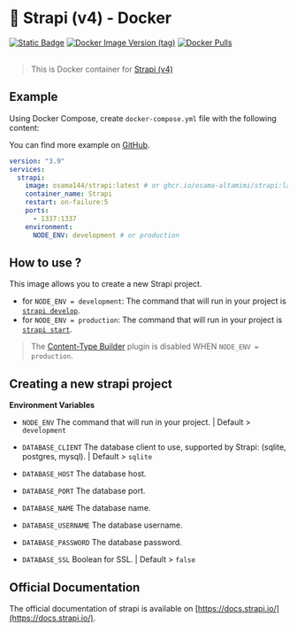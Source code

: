 # 🚀 Strapi (v4) - Docker

<div>
<a href="https://github.com/osama-altamimi/Strapi-Docker"><img alt="Static Badge" title="GitHub" src="https://img.shields.io/badge/GitHub-34567C?style=for-the-badge&logo=github&labelColor=2C4767"></a>
<a href="https://hub.docker.com/r/osama144/strapi/tags"><img alt="Docker Image Version (tag)" title="Container version" src="https://img.shields.io/docker/v/osama144/strapi/latest?style=for-the-badge&logo=docker&logoColor=white&labelColor=1155ba&color=236ad3"></a>
<a href="https://hub.docker.com/r/osama144/strapi"><img alt="Docker Pulls" title="Strapi on Docker Hub" src="https://img.shields.io/docker/pulls/osama144/strapi?style=for-the-badge&logo=docker&logoColor=white&labelColor=1155ba&color=236ad3"></a>
</div>
<br/>

> This is Docker container for [Strapi (v4)](https://github.com/strapi/strapi)

## Example
Using Docker Compose, create `docker-compose.yml` file with the following content:

You can find more example on [GitHub](https://github.com/naskio/docker-strapi/tree/main/examples).
```yml
version: "3.9"
services:
  strapi:
    image: osama144/strapi:latest # or ghcr.io/osama-altamimi/strapi:latest
    container_name: Strapi
    restart: on-failure:5
    ports:
      - 1337:1337
    environment:
      NODE_ENV: development # or production
```

## How to use ?

This image allows you to create a new Strapi project.

- for `NODE_ENV = development`: The command that will run in your project is [`strapi develop`](https://docs.strapi.io/dev-docs/cli#strapi-develop).
- for `NODE_ENV = production`: The command that will run in your project is [`strapi start`](https://docs.strapi.io/dev-docs/cli#strapi-start).

> The [Content-Type Builder](https://strapi.io/features/content-types-builder) plugin is disabled WHEN `NODE_ENV = production`.

## Creating a new strapi project
**Environment Variables**

- `NODE_ENV` The command that will run in your project. | Default > `development`

- `DATABASE_CLIENT` The database client to use, supported by Strapi: (sqlite, postgres, mysql). | Default > `sqlite`

- `DATABASE_HOST` The database host.

- `DATABASE_PORT` The database port.

- `DATABASE_NAME` The database name.

- `DATABASE_USERNAME` The database username.

- `DATABASE_PASSWORD` The database password.

- `DATABASE_SSL` Boolean for SSL. | Default > `false`

## Official Documentation

The official documentation of strapi is available on [https://docs.strapi.io/](https://docs.strapi.io/).

